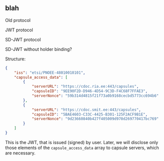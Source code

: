 
## blah


Old protocol

JWT protocol

SD-JWT protocol

SD-JWT without holder binding?

Structure:

```json
{
    "iss": "etsi/PNOEE-48010010101",
    "capsule_access_data": [
        {   
            "serverURL": "https://cdoc.ria.ee:443/capsules",
            "capsuleID": "9EE90F2D-D946-4D54-9C3D-F4C68F7FFAE3",
            "serverNonce": "59b314d4815f21f73a0b9168cecbd5773cc694b6"
        },
        {
            "serverURL": "https://cdoc.smit.ee:443/capsules",
            "capsuleID": "5BAE4603-C33C-4425-B301-125F2ACF9B1E",
            "serverNonce": "9d23660840b427f405009d970d269770417bc769"
        }
    ]
}
```

This is the JWT, that is issued (signed) by user. Later, we will disclose only those elements of the `capsule_access_data` array to capsule servers, which are necessary.



